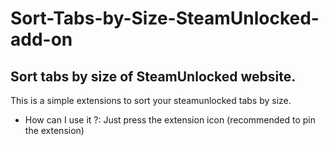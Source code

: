 # Sort-Tabs-by-Size-SteamUnlocked-add-on
## Sort tabs by size of SteamUnlocked website.

This is a simple extensions to sort your steamunlocked tabs by size.
- How can I use it ?: Just press the extension icon (recommended to pin the extension)

